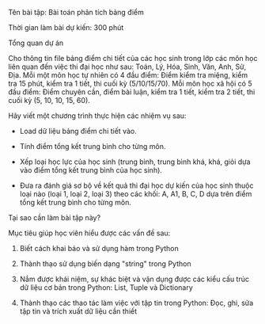 Tên bài tập: Bài toán phân tích bảng điểm

Thời gian làm bài dự kiến: 300 phút

Tổng quan dự án

Cho thông tin file bảng điểm chi tiết của các học sinh trong lớp các môn học liên quan đến việc thi đại học như sau: Toán, Lý, Hóa, Sinh, Văn, Anh, Sử, Địa. Mỗi một môn học tự nhiên có 4 đầu điểm: Điểm kiểm tra miệng, kiểm tra 15 phút, kiểm tra 1 tiết, thi cuối kỳ (5/10/15/70). Mỗi môn học xã hội có 5 đầu điểm: Điểm chuyên cần, điểm bài luận, kiểm tra 1 tiết, kiểm tra 2 tiết, thi cuối kỳ (5, 10, 10, 15, 60).

Hãy viết một chương trình thực hiện các nhiệm vụ sau:

- Load dữ liệu bảng điểm chi tiết vào.

- Tính điểm tổng kết trung bình cho từng môn.

- Xếp loại học lực của học sinh (trung bình, trung bình khá, khá, giỏi dựa vào điểm tổng kết trung bình của học sinh).

- Đưa ra đánh giá sơ bộ về kết quả thi đại học dự kiến của học sinh thuộc loại nào (loại 1, loại 2, loại 3) theo các khối: A, A1, B, C, D dựa trên điểm tổng kết trung bình cho từng môn.

Tại sao cần làm bài tập này?

Mục tiêu giúp học viên hiểu được các vấn đề sau:

1. Biết cách khai báo và sử dụng hàm trong Python

2. Thành thạo sử dụng biến dạng "string" trong Python

3. Nắm được khái niệm, sự khác biệt và vận dụng được các kiểu cấu trúc dữ liệu cơ bản trong Python: List, Tuple và Dictionary

4. Thành thạo các thao tác làm việc với tập tin trong Python: Đọc, ghi, sửa tập tin và trích xuất dữ liệu cần thiết
